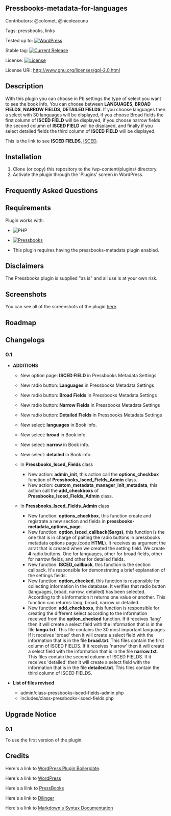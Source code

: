 ## Pressbooks-metadata-for-languages
 
Contributors: @colomet,  @nicoleacuna

Tags: pressbooks, links

Tested up to: [![WordPress](https://img.shields.io/wordpress/v/akismet.svg)](https://wordpress.org/download/)


Stable tag: [![Current Release](https://img.shields.io/github/release/Books4Languages/pressbooks-metadata.svg)](https://github.com/Books4Languages/pressbooks-metadata/releases/latest/)

License:  [![License](https://img.shields.io/badge/license-GPL--2.0%2B-red.svg)](https://github.com/Books4Languages/pressbooks-metadata/blob/master/license.txt)

License URI: http://www.gnu.org/licenses/gpl-2.0.html

## Description  
With this plugin you can choose in Pb settings the type of select you want to see the book info. You can choose between **LANGUAGES**, **BROAD FIELDS**, **NARROW FIELDS**, **DETAILED FIELDS**. If you choose languages then a select with 30 languages will be displayed, if you choose Broad fields the first column of **ISCED FIELD** will be displayed, if you choose narrow fields the second column of **ISCED FIELD** will be displayed, and finally if you select detailed fields the third column of **ISCED FIELD** will be displayed.

This is the link to see **ISCED FIELDS**, [ISCED](http://alliance4universities.eu/wp-content/uploads/2017/03/ISCED-2013-Fields-of-education.pdf).

## Installation 
1. Clone (or copy) this repository to the /wp-content/plugins/ directory.
2. Activate the plugin through the  'Plugins' screen in WordPress.

## Frequently Asked Questions 


## Requirements 
Plugin works with:

- ![PHP](https://img.shields.io/badge/PHP-5.6.X-blue.svg)

- [![Pressbooks](https://img.shields.io/badge/Pressbooks-V%203.9.9-red.svg)](https://github.com/pressbooks/pressbooks/releases/tag/3.9.9)

- This plugin requires having the pressbooks-metadata plugin enabled.


## Disclaimers 
The Pressbooks plugin is supplied "as is" and all use is at your own risk.

## Screenshots 
You can see all of the screenshots of the plugin [here](https://github.com/Books4Languages/pressbooks-metadata-related_content/blob/master/pressbooks-related-content/screenshots/screenshots.md).
## Roadmap


## Changelogs 

### 0.1
* **ADDITIONS**

	* New option page: **ISCED FIELD** in Pressbooks Metadata Settings
 	* New radio button: **Languages** in Pressbooks Metadata Settings
 	* New radio button: **Broad Fields** in Pressbooks Metadata Settings
 	* New radio button: **Narrow Fields** in Pressbooks Metadata Settings
 	* New radio button: **Detailed Fields** in Pressbooks Metadata Settings
 	* New select: **languages** in Book info.
 	* New select: **broad** in Book info.
 	* New select: **narrow** in Book info.
 	* New select: **detailed** in Book info.

 	* In **Pressbooks_Isced_Fields** class 

 		* New action: **admin_init**, this action call the **options_checkbox** function of **Pressbooks_Isced_Fields_Admin** class.
 		* New action: **custom_metadata_manager_init_metadata**, this action call the **add_checkboxs** of **Pressbooks_Isced_Fields_Admin** class.

	* In **Pressbooks_Isced_Fields_Admin** class 	

		* New function:  **options_checkbox**, this function create and registrate a new section and fields in **pressbooks-metadata_options_page**.
		* New function: **option_isced_callback($args)**, this function is the one that is in charge of paiting the radio buttons in pressbooks metadata options page.(code **HTML**). It receives as argument the arrat that is created when we created the setting field. We create **4** radio buttons. One for languages, other for broad fields, other for narrow fields, and other for detailed fields.
		* New function: **ISCED_callback**,  this function is the section callback. It's responsible for demonstrating a brief explanation of the settings fields.
		* New function: **option_checked**, this function is responsible for collecting information in the database. It verifies that radio button (languages, broad, narrow, detailed) has been selected. According to this information it returns one value or another. This function can returns: lang, broad, narrow or detailed.
		* New function: **add_checkboxs**, this function is responsible for creating the different select according to the information received from the **option_checked** function. If it receives 'lang' then it will create a select field with the information that is in the file **langu.txt**. This file contains the 30 most important languages. If it receives 'broad' then it will create a select field with the information that is in the file **broad.txt**. This files contain the first column of ISCED FIELDS. If it receives 'narrow' then it will create a select field with the information that is in the file **narrow.txt**. This files contain the second column of ISCED FIELDS. If it receives 'detailed' then it will create a select field with the information that is in the file **detailed.txt**. This files contain the third column of ISCED FIELDS. 



* **List of files revised**

	* admin/class-pressbooks-isced-fields-admin.php
	* includes/class-pressbooks-isced-fields.php



## Upgrade Notice 

### 0.1
To use the first version of the plugin.


## Credits 
Here's a link to [WordPress Plugin Boilerplate](http://wppb.io/).

Here's a link to [WordPress](https://wordpress.org/)

Here's a llink to [PressBooks](https://pressbooks.org/get-involved/)

Here's a link to [Dilinger](http://dillinger.io/)

Here's a link to [Markdown's Syntax Documentation](https://daringfireball.net/projects/markdown/syntax)



